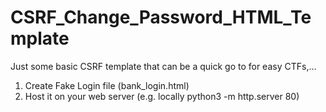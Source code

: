 # CSRF_Change_Password_HTML_Template
Just some basic CSRF template that can be a quick go to for easy CTFs,...
1) Create Fake Login file (bank_login.html)
2) Host it on your web server (e.g. locally python3 -m http.server 80)
